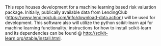 This repo houses development for a machine learning based risk valuation package.  Initially, publically available data from LendingClub (https://www.lendingclub.com/info/download-data.action) will be used for development.  This software also will utilize the python scikit-learn api for machine learning functionality; instructions for how to install scikit-learn and its dependencies can be found @ http://scikit-learn.org/stable/install.html.
